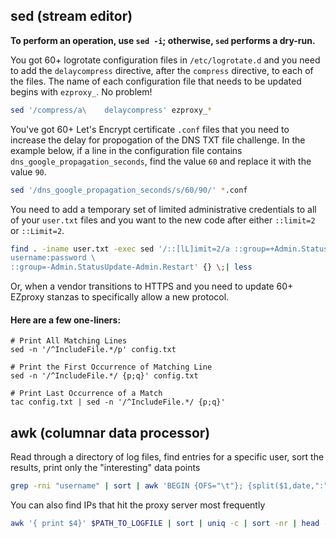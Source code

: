 ## sed (stream editor)
**To perform an operation, use `sed -i`; otherwise, `sed` performs a dry-run.**  

You got 60+ logrotate configuration files in `/etc/logrotate.d` and you need to add the `delaycompress` directive, after the `compress` directive, to each of the files. The name of each configuration file that needs to be updated begins with `ezproxy_`. No problem!

```bash
sed '/compress/a\    delaycompress' ezproxy_*
```

You've got 60+ Let's Encrypt certificate `.conf` files that you need to increase
the delay for propogation of the DNS TXT file challenge. In the example below,
if a line in the configuration file contains `dns_google_propagation_seconds`,
find the value `60` and replace it with the value `90`.

```bash
sed '/dns_google_propagation_seconds/s/60/90/' *.conf
```

You need to add a temporary set of limited administrative credentials to all of
your `user.txt` files and you want to the new code after either `::limit=2` or
`::Limit=2`.

```bash
find . -iname user.txt -exec sed '/::[lL]imit=2/a ::group=+Admin.StatusUpdate+Admin.Restart \
username:password \
::group=-Admin.StatusUpdate-Admin.Restart' {} \;| less
``` 

Or, when a vendor transitions to HTTPS and you need to update 60+ EZproxy stanzas to specifically allow a new protocol.

#### Here are a few one-liners:

```
# Print All Matching Lines
sed -n '/^IncludeFile.*/p' config.txt

# Print the First Occurrence of Matching Line
sed -n '/^IncludeFile.*/ {p;q}' config.txt

# Print Last Occurrence of a Match
tac config.txt | sed -n '/^IncludeFile.*/ {p;q}'
```

## awk (columnar data processor)

Read through a directory of log files, find entries for a specific user, sort the results, print only the "interesting" data points

```bash
grep -rni "username" | sort | awk 'BEGIN {OFS="\t"}; {split($1,date,":"); print date[3], $2, $3, $4}'
```

You can also find IPs that hit the proxy server most frequently
```bash
awk '{ print $4}' $PATH_TO_LOGFILE | sort | uniq -c | sort -nr | head -n 20
```